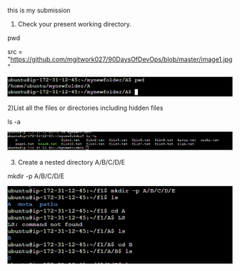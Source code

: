 this is my submission

1) Check your present working directory.

pwd

src = "https://github.com/mgitwork027/90DaysOfDevOps/blob/master/image1.jpg"

![Project](https://github.com/mgitwork027/90DaysOfDevOps/blob/master/image1.jpg)



2)List all the files or directories including hidden files

ls -a


![Project1](https://github.com/mgitwork027/90DaysOfDevOps/blob/master/image2.jpg)


3) Create a nested directory A/B/C/D/E

mkdir -p A/B/C/D/E

![Project1](https://github.com/mgitwork027/90DaysOfDevOps/blob/master/image3.jpg)


